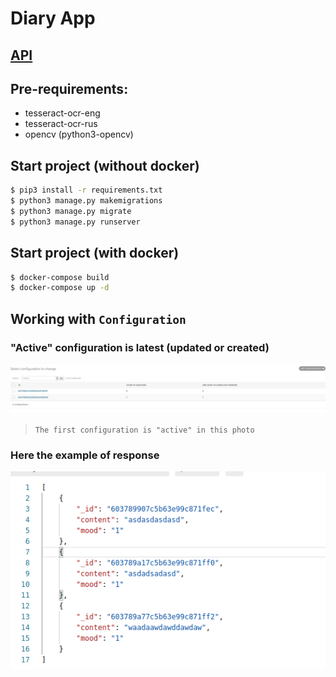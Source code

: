 
# Diary App

## [API](./resources/API.md)

## Pre-requirements:
- tesseract-ocr-eng
- tesseract-ocr-rus
- opencv (python3-opencv)

## Start project (without docker)
```sh
$ pip3 install -r requirements.txt
$ python3 manage.py makemigrations
$ python3 manage.py migrate
$ python3 manage.py runserver
```
## Start project (with docker)
```sh
$ docker-compose build
$ docker-compose up -d
```

## Working with `Configuration`
### "Active" configuration is latest (updated or created)
![config_admin_view](./resources/config_admin_view.png)
> `The first configuration is "active" in this photo`
### Here the example of response 
![config_admin_view](./resources/config_admin_response.png)

